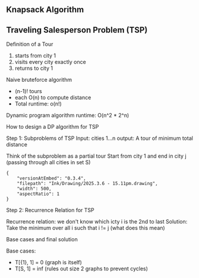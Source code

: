 
## Knapsack Algorithm


## Traveling Salesperson Problem (TSP)

Definition of a Tour
1) starts from city 1
2) visits every city exactly once
3) returns to city 1

Naive bruteforce algorithm
- (n-1)! tours
- each O(n) to compute distance
- Total runtime: o(n!)

Dynamic program algorithm runtime: O(n^2 * 2^n)

How to design a DP algorithm for TSP

Step 1: Subproblems of TSP
Input: cities 1...n
output: A tour of minimum total distance

Think of the subproblem as a partial tour
Start from city 1 and end in city j (passing through all cities in set S)


```handdrawn-ink
{
	"versionAtEmbed": "0.3.4",
	"filepath": "Ink/Drawing/2025.3.6 - 15.11pm.drawing",
	"width": 500,
	"aspectRatio": 1
}
```


Step 2: Recurrence Relation for TSP

Recurrence relation: we don't know which icty i is the 2nd to last
Solution: Take the minimum over all i such that i != j (what does this mean)

Base cases and final solution

Base cases: 
- T[{1}, 1] = 0 (graph is itself)
- T[S, 1] = inf (rules out size 2 graphs to prevent cycles)
